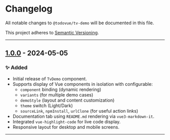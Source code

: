 # Changelog

All notable changes to `@todovue/tv-demo` will be documented in this file.

This project adheres to [Semantic Versioning](https://semver.org/).

---

## [1.0.0] - 2024-05-05

### ✨ Added

- Initial release of `TvDemo` component.
- Supports display of Vue components in isolation with configurable:
    - `component` binding (dynamic rendering)
    - `variants` (for multiple demo cases)
    - `demoStyle` (layout and content customization)
    - `theme` switch (Light/Dark)
    - `sourceLink`, `npmInstall`, `urlClone` (for useful action links)
- Documentation tab using `README.md` rendering via `vue3-markdown-it`.
- Integrated `vue-highlight-code` for live code display.
- Responsive layout for desktop and mobile screens.

---
[1.0.0]: https://github.com/TODOvue/todovue-demo/pull/18
